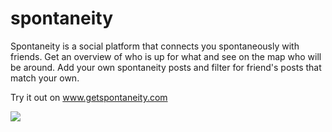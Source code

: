 # spontaneity

Spontaneity is a social platform that connects you spontaneously with friends. Get an overview of who is up for what and see on the map who will be around. Add your own spontaneity posts and filter for friend's posts that match your own.

Try it out on www.getspontaneity.com

![](Spontaneity.gif)


